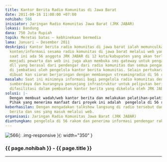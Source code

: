 ```yaml
---
title: Kantor Berita Radio Komunitas di Jawa Barat
date: 2011-09-16 11:08:00 +07:00
nohibah: 566
inisiator: Jaringan Radio Komunitas Jawa Barat (JRK JABAR)
lokasi: Bandung
dana: 750 Juta Rupiah
topik: Meretas batas – kebhinekaan bermedia
lama: Januari – Desember 2011
deskripsi: Kantor berita radio komunitas di jawa barat ialah memunculkan pertukaran
  konten/informasi sesama radio komunitas di jawa barat melalui web yang akan di bangun,
  saat ini ada 56 anggota JRK JABAR di 12 kota/kabupaten yang akan terlibat untuk
  menjadi pewarta dan web ini juga akan membuka sms gateway untuk pengaduan, pertanyaan
  dll yang berasal dari pendengar dari radio komunitas dan semua pengaduan dll akan
  di jembatani oleh pengelola kantor berita komunitas. Selain pertukaran berita akan
  dibuat kan siaran berjaringan dengan membangun streamingradio di 56 radio komunitas.
masalah: Saat ini minimnya informasi bagi pengelola radio komunitas dengan keterbatasan
  sumberdaya dan kurangnya penunjang infrastruktur untuk peliputan berita maka perlunya
  difasilitasi dalam pembuatan kantor berita yang dikelola oleh JRK JABAR.
solusi: |-
  Dengan membuat wadah/web kantor berita dan melakukan pelatihan-pelatihan bagi pengelola radio komunitas tersebut.
  Pihak yang menerima manfaat dari proyek ini adalah  pengelola di 56 rakom dan penerima informasi pendengar rakom tersebut.
keberhasilan: Dengan mengadakan talkshow langsung di radio tersebut dan mendatabasekan
  berita dan sms yang masuk melalui web.
organisasi: Jaringan Radio Komunitas Jawa Barat (JRK JABAR)
diuntungkan: pengelola di 56 rakom dan penerima informasi pendengar rakom tersebut.
---
```


![566](/static/img/hibahcmb/566.png){: .img-responsive }{: width="350" }

### {{ page.nohibah }} - {{ page.title }}

---
